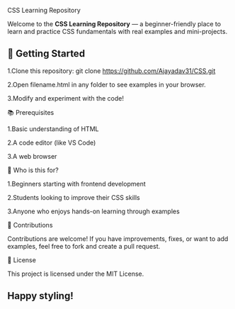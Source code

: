 CSS Learning Repository

Welcome to the **CSS Learning Repository** — a beginner-friendly place to learn and practice CSS fundamentals with real examples and mini-projects.


## 🚀 Getting Started

1.Clone this repository: git clone https://github.com/Ajayadav31/CSS.git
   
2.Open filename.html in any folder to see examples in your browser.

3.Modify and experiment with the code!

📚 Prerequisites

1.Basic understanding of HTML

2.A code editor (like VS Code)

3.A web browser

🎯 Who is this for?

1.Beginners starting with frontend development

2.Students looking to improve their CSS skills

3.Anyone who enjoys hands-on learning through examples

🤝 Contributions

Contributions are welcome! If you have improvements, fixes, or want to add examples, feel free to fork and create a pull request.

📄 License

This project is licensed under the MIT License.


## Happy styling! 
